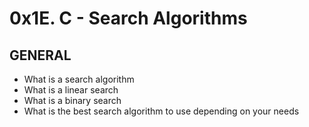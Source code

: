 # 0x1E. C - Search Algorithms
## GENERAL

- What is a search algorithm
- What is a linear search
- What is a binary search
- What is the best search algorithm to use depending on your needs

